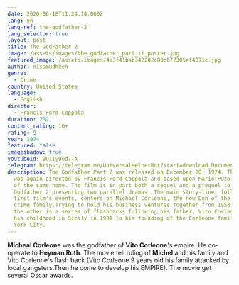```yaml
---
date: 2020-06-18T11:24:14.000Z
lang: en
lang-ref: the-godfather-2
lang_selector: true
layout: post
title: The GodFather 2
image: /assets/images/the_godfather_part_ii_poster.jpg
featured_image: /assets/images/4e3f41bab342202c89c677305ef4071c.jpg
author: nisamudheen
genre:
  - Crime
country: United States
language:
  - English
director:
  - Francis Ford Coppola
duration: 202
content_rating: 16+
rating: 9
year: 1974
featured: false
imageshadow: true
youtubeId: 9O1Iy9od7-A
telegram: https://telegram.me/UniversalHelperBot?start=download_Document_468
description: The Godfather Part 2 was released on December 20, 1974. The  film
  was again directed by Francis Ford Coppola and based upon Mario Puzo's novel
  of the same name. The film is in part both a sequel and a prequel to The
  Godfather 2 presenting two parallel dramas. The main story-line, following the
  first film's events, centers on Michael Corleone, the new Don of the Corleone
  crime family.Trying to hold his business ventures together from 1958 to 1959;
  the other is a series of flashbacks following his father, Vito Corleone, from
  his childhood in Sicily in 1901 to his founding of the Corleone family in New
  York City.
---
```

**Micheal Corleone** was the godfather of **Vito Corleone**'s empire. He co-operate to **Heyman Roth**. The movie tell ruling of **Michel** and his family and Vito Corleone's flash back (Vito Corleone 9 years old his family attacked by local gangsters.Then he come to develop his EMPIRE). The movie get several Oscar awards.
